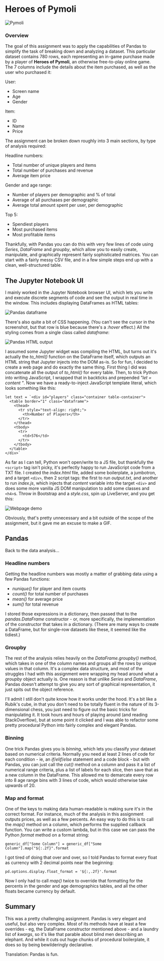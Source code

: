 # Heroes of Pymoli

![Pymoli](./HeroesOfPymoli/images/Fantasy.png)

### Overview

The goal of this assignment was to apply the capabilities of Pandas to simplify the task of breaking down and analyzing a dataset. This particular dataset contains 780 rows, each representing an in-game purchase made by a player of **Heroes of Pymoli**, an otherwise free-to-play online game. The 7 columns include the details about the item purchased, as well as the user who purchased it:

User:

- Screen name
- Age
- Gender

Item:

- ID
- Name
- Price

The assignment can be broken down roughly into 3 main sections, by type of analysis required:

Headline numbers:

- Total number of unique players and items
- Total number of purchases and revenue
- Average item price

Gender and age range:

- Number of players per demographic and % of total
- Average of all purchases per demographic
- Average total amount spent per user, per demographic

Top 5:

- Spendiest players
- Most purchased items
- Most profitable items

Thankfully, with Pandas you can do this with very few lines of code using *Series*, *DataFrame* and *groupby*, which allow you to easily create, manipulate, and graphically represent fairly sophisticated matrices. You can start with a fairly messy CSV file, and in a few simple steps end up with a clean, well-structured table.

## The Jupyter Notebook UI

I mainly worked in the Jupyter Notebook browser UI, which lets you write and execute discrete segments of code and see the output in real time in the window. This includes displaying DataFrames as HTML tables:

![Pandas dataframe](./HeroesOfPymoli/images/pandas-df.png)

There's also quite a bit of CSS happening. (You can't see the cursor in the screenshot, but that row is blue because there's a *:hover* effect.) All the styling comes from a single class called *dataframe*:

![Pandas HTML output](./HeroesOfPymoli/images/pandas-html.png)

I assumed some Jupyter widget was compiling the HTML, but turns out it's actually the *to_html()* function on the DataFrame itself, which outputs an HTML string that Jupyter injects into the DOM as-is. So for fun, I decided to create a web page and do exactly the same thing. First thing I did was concatenate all the output of *to_html()* for every table. Then, to trick Python into writing JavaScript, I wrapped that in backticks and prepended *"let = content "*. Now we have a ready-to-inject JavaScript template literal, which looks something like this:

```
let text = `<div id="players" class="container table-container">
  <table border="1" class="dataframe">
    <thead>
      <tr style="text-align: right;">
        <th>Number of Players</th>
      </tr>
    </thead>
    <tbody>
      <tr>
        <td>576</td>
      </tr>
    </tbody>
  </table>
</div>`
```

As far as I can tell, Python won't open/write to a JS file, but thankfully the `<script>` tag isn't picky, it's perfectly happy to run JavaScript code from a TXT file. I created the *index.html* file, added some boilerplate, a jumbotron, and a target `<div>`, then 2 script tags: the first to run *output.txt*, and another to run *index.js*, which injects that *content* variable into the target `<div>` and does some more vanilla JS DOM manipulation to add some classes and `<h4>`s. Throw in Bootstrap and a *style.css*, spin up LiveServer, and you get this:

![Webpage demo](./HeroesOfPymoli/images/pymoli-demo.gif)

Obviously, that's pretty unnecessary and a bit outside of the scope of the assignment, but it gave me an excuse to make a GIF.

## Pandas

Back to the data analysis...

### Headline numbers

Getting the headline numbers was mostly a matter of grabbing data using a few Pandas functions:

- *nunique()* for player and item counts
- *count()* for total number of purchases
- *mean()* for average price
- *sum()* for total revenue 

I stored those expressions in a dictionary, then passed that to the *pandas.DataFrame* constructor - or, more specifically, the implementation of the constructor that takes in a dictionary. (There are many ways to create a DataFrame, but for single-row datasets like these, it seemed like the tidiest.)

### Groupby

The rest of the analysis relies heavily on the *DataFrame.groupby()* method, which takes in one of the column names and groups all the rows by unique values in that column. It's a complex data structure, and most of the struggles I had with this assignment were wrapping my head around what a *groupby* object actually is. One reason is that unlike *Series* and *DataFrame*, Pandas doesn't attempt to give you any sort of graphical representation, it just spits out the object reference.

I'll admit I still don't quite know how it works under the hood. It's a bit like a Rubik's cube, in that you don't need to be totally fluent in the nature of its 3-dimensional chess, you just need to figure out the basic tricks for manipulating it. It took hours and hours of playing around (and reading StackOverflow), but at some point it clicked and I was able to refactor some pretty procedural Python into fairly complex and elegant Pandas.

### Binning

One trick Pandas gives you is *binning*, which lets you classify your dataset based on numerical criteria. Normally you need at least 2 lines of code for each condition - ie, an *if*/*elif*/*else* statement and a code block - but with Pandas, you can just call the *cut()* method on a column and pass it a list of numerical range criteria, plus a list of labels for each slice, then save that as a new column in the DataFrame. This allowed me to demarcate every row into 8 age range bins with 3 lines of code, which would otherwise take upwards of 20.

### Map and format

One of the keys to making data human-readable is making sure it's in the correct format. For instance, much of the analysis in this assignment outputs prices, as well as a few percents. An easy way to do this is to call the *map()* method on a column, which performs the supplied callback function. You can write a custom lambda, but in this case we can pass the Python *format* method on a format string:

`generic_df["Some Column"] = generic_df["Some Column"].map("${:.2f}".format`

I got tired of doing that over and over, so I told Pandas to format every float as currency with 2 decimal points near the beginning:

`pd.options.display.float_format = '${:,.2f}'.format`

Now I only had to call *map()* twice to override that formatting for the percents in the gender and age demographics tables, and all the other floats became currency by default.

## Summary

This was a pretty challenging assignment. Pandas is very elegant and useful, but also very complex. Most of its methods have at least a few overrides - eg, the DataFrame constructor mentioned above - and a laundry list of *kwargs*, so it's like that parable about blind men describing an elephant. And while it cuts out huge chunks of procedural boilerplate, it does so by being bewilderingly declarative.

Translation: Pandas is fun.
